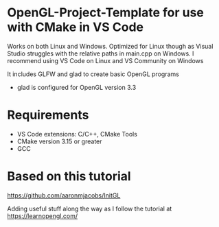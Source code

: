 # OpenGL-Project-Template for use with CMake in VS Code 
Works on both Linux and Windows. 
Optimized for Linux though as Visual Studio struggles with the relative paths in main.cpp on Windows.
I recommend using VS Code on Linux and VS Community on Windows

It includes GLFW and glad to create basic OpenGL programs
- glad is configured for OpenGL version 3.3

# Requirements
- VS Code extensions: C/C++, CMake Tools
- CMake version 3.15 or greater
- GCC

# Based on this tutorial
https://github.com/aaronmjacobs/InitGL

Adding useful stuff along the way as I follow the tutorial at https://learnopengl.com/
